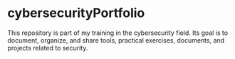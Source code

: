# cybersecurityPortfolio
This repository is part of my training in the cybersecurity field. Its goal is to document, organize, and share tools, practical exercises, documents, and projects related to security.
